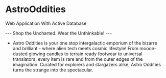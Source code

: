 # AstroOddities
Web Application With Active Database

--- Shop the Uncharted. Wear the Unthinkable! ---
- Astro Oddities is your one stop intergalactic emporium of the bizarre and brilliant - where alien tech meets cosmic lifestyle! From mooon-dusted glowing candles to terrain ready footwear to universal translators, every item is rare and from the outer edges of the imagination. Curated for explorers and stargazers alike, Astro Oddities turns the strange into the spectacular.
